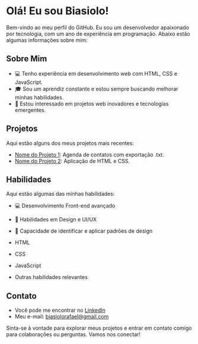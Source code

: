 # Olá! Eu sou Biasiolo!

Bem-vindo ao meu perfil do GitHub. Eu sou um desenvolvedor apaixonado por tecnologia, com um ano de experiência em programação. Abaixo estão algumas informações sobre mim:

## Sobre Mim
- 💻 Tenho experiência em desenvolvimento web com HTML, CSS e JavaScript.
- 🎓 Sou um aprendiz constante e estou sempre buscando melhorar minhas habilidades.
- 🚀 Estou interessado em projetos web inovadores e tecnologias emergentes.

## Projetos
Aqui estão alguns dos meus projetos mais recentes:

- [Nome do Projeto 1](https://github.com/Biasiolo/agenda-contatos): Agenda de contatos com exportação .txt.
- [Nome do Projeto 2](https://github.com/Biasiolo/site_ia): Aplicação de HTML e CSS.

## Habilidades
Aqui estão algumas das minhas habilidades:

- 💻 Desenvolvimento Front-end avançado
- 🎨 Habilidades em Design e UI/UX
- 🧩 Capacidade de identificar e aplicar padrões de design

- HTML 
- CSS 
- JavaScript 
- Outras habilidades relevantes

## Contato
- Você pode me encontrar no [LinkedIn](https://www.linkedin.com/in/rafael-biasiolo/) 
- Meu e-mail: biasiolorafael@gmail.com

Sinta-se à vontade para explorar meus projetos e entrar em contato comigo para colaborações ou perguntas. Vamos nos conectar!

